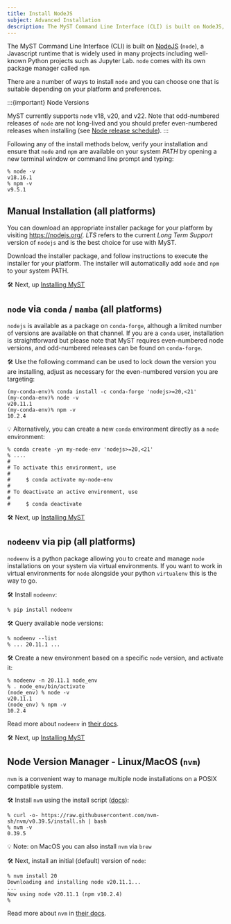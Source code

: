 ```yaml
---
title: Install NodeJS
subject: Advanced Installation
description: The MyST Command Line Interface (CLI) is built on NodeJS, a Javascript runtime that is widely used in many projects including well-known Python projects such as Jupyter Lab. MyST can be installed by the package manager npm, PyPI, Conda or Mamba.
---
```


The MyST Command Line Interface (CLI) is built on [NodeJS](https://nodejs.org/en/about) (`node`), a Javascript runtime that is widely used in many projects including well-known Python projects such as Jupyter Lab. `node` comes with its own package manager called `npm`.

There are a number of ways to install `node` and you can choose one that is suitable depending on your platform and preferences.

:::{important} Node Versions

MyST currently supports `node` v18, v20, and v22. Note that odd-numbered releases of `node` are not long-lived and you should prefer even-numbered releases when installing (see [Node release schedule](https://nodejs.org/en/about/previous-releases)).
:::

Following any of the install methods below, verify your installation and ensure that `node` and `npm` are available on your system _PATH_ by opening a new terminal window or command line prompt and typing:

```shell
% node -v
v18.16.1
% npm -v
v9.5.1
```

## Manual Installation (all platforms)

You can download an appropriate installer package for your platform by visiting <https://nodejs.org/>. _LTS_ refers to the current _Long Term Support_ version of `nodejs` and is the best choice for use with MyST.

Download the installer package, and follow instructions to execute the installer for your platform. The installer will automatically add `node` and `npm` to your system PATH.

🛠️ Next, up [Installing MyST](./installing.md)

## `node` via `conda` / `mamba` (all platforms)

`nodejs` is available as a package on `conda-forge`, although a limited number of versions are available on that channel. If you are a `conda` user, installation is straightforward but please note that MyST requires even-numbered node versions, and odd-numbered releases can be found on `conda-forge`.

🛠️ Use the following command can be used to lock down the version you are installing, adjust as necessary for the even-numbered version you are targeting:

```shell
(my-conda-env)% conda install -c conda-forge 'nodejs>=20,<21'
(my-conda-env)% node -v
v20.11.1
(my-conda-env)% npm -v
10.2.4
```

💡 Alternatively, you can create a new `conda` environment directly as a `node` environment:

```shell
% conda create -yn my-node-env 'nodejs>=20,<21'
% ....
#
# To activate this environment, use
#
#     $ conda activate my-node-env
#
# To deactivate an active environment, use
#
#     $ conda deactivate
```

🛠️ Next, up [Installing MyST](./installing.md)

## `nodeenv` via pip (all platforms)

`nodeenv` is a python package allowing you to create and manage `node` installations on your system via virtual environments. If you want to work in virtual environments for `node` alongside your python `virtualenv` this is the way to go.

🛠️ Install `nodeenv`\:

```shell
% pip install nodeenv
```

🛠️ Query available node versions:

```shell
% nodeenv --list
% ... 20.11.1 ...
```

🛠️ Create a new environment based on a specific `node` version, and activate it:

```shell
% nodeenv -n 20.11.1 node_env
% . node_env/bin/activate
(node_env) % node -v
v20.11.1
(node_env) % npm -v
10.2.4
```

Read more about `nodeenv` in [their docs](https://ekalinin.github.io/nodeenv/).

🛠️ Next, up [Installing MyST](./installing.md)

## Node Version Manager - Linux/MacOS (`nvm`)

`nvm` is a convenient way to manage multiple node installations on a POSIX compatible system.

🛠️ Install `nvm` using the install script ([docs](https://github.com/nvm-sh/nvm#installing-and-updating)):

```shell
% curl -o- https://raw.githubusercontent.com/nvm-sh/nvm/v0.39.5/install.sh | bash
% nvm -v
0.39.5
```

💡 Note: on MacOS you can also install `nvm` via `brew`

🛠️ Next, install an initial (default) version of `node`\:

```shell
% nvm install 20
Downloading and installing node v20.11.1...
...
Now using node v20.11.1 (npm v10.2.4)
%
```

Read more about `nvm` in [their docs](https://github.com/nvm-sh/nvm).
